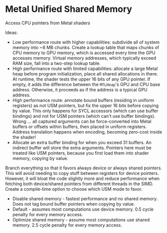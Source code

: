 # Metal Unified Shared Memory

Access CPU pointers from Metal shaders

Ideas:
- Low performance route with higher capabilities: subdivide all of system memory into ~8 MB chunks. Create a lookup table that maps chunks of CPU memory to GPU memory, which is accessed every time the GPU accesses memory. Virtual memory addresses, which typically exceed RAM size, fall into a two-step lookup table.
- High performance route with limited capabilities: allocate a large Metal heap before program initialization, place all shared allocations in there. At runtime, the shader tests the upper 16 bits of any GPU pointer. If empty, it adds the difference between the `MTLHeap`'s GPU and CPU base address. Otherwise, it proceeds as if the address is a typical GPU address.
- High performance route: annotate bound buffers (residing in uniform registers) as not USM pointers, but fix the upper 16 bits before copying by value. This only happens for SYCL accessors (which can use buffer bindings) and not for USM pointers (which can't use buffer bindings). Wrong ... all captured arguments can be force-converted into Metal buffers or offsets within buffers, then placed in uniform registers. Address translation happens when encoding, becoming zero-cost inside the shader!
- Allocate an extra buffer binding for when you exceed 31 buffers. An indirect buffer will store the extra arguments. Pointers here must be treated like USM pointers, because you first load them into shader memory, copying by value.

Branch everything so that it favors always device or always shared pointers. This will avoid needing to copy stuff between registers for device pointers. However, it will bloat the code slightly more and reduce performance when fetching both device/shared pointers from different threads in the SIMD. Create a compile-time option to choose which USM mode to favor.
- Disable shared memory - fastest performance and no shared memory. Does not tag bound buffer pointers when copying by value.
- Default - assumes most computations use device memory. 0.5 cycle penalty for every memory access.
- Optimize shared memory - assume most computations use shared memory. 2.5 cycle penalty for every memory access.
